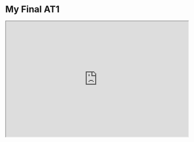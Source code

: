# My Final AT1

<iframe width=576 height=366 src="https://editor.p5js.org/annabelle131/full/0aIZavFGc"></iframe>
